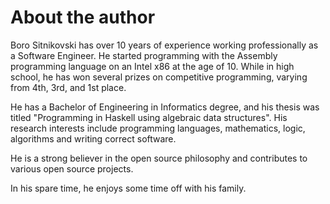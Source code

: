 # About the author

Boro Sitnikovski has over 10 years of experience working professionally as a Software Engineer. He started programming with the Assembly programming language on an Intel x86 at the age of 10. While in high school, he has won several prizes on competitive programming, varying from 4th, 3rd, and 1st place.

He has a Bachelor of Engineering in Informatics degree, and his thesis was titled "Programming in Haskell using algebraic data structures". His research interests include programming languages, mathematics, logic, algorithms and writing correct software.

He is a strong believer in the open source philosophy and contributes to various open source projects.

In his spare time, he enjoys some time off with his family.
